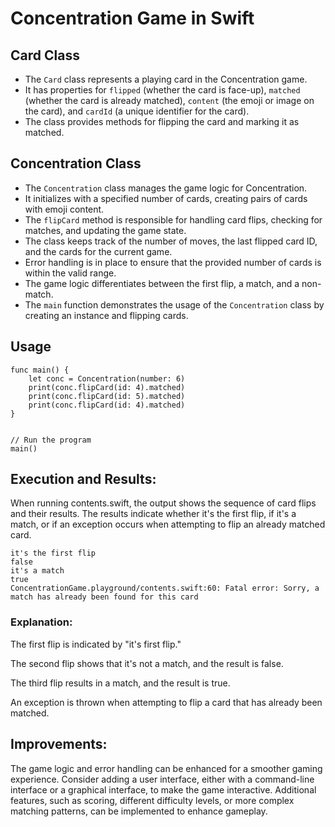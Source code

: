 # Concentration Game in Swift

## Card Class
- The `Card` class represents a playing card in the Concentration game.
- It has properties for `flipped` (whether the card is face-up), `matched` (whether the card is already matched), `content` (the emoji or image on the card), and `cardId` (a unique identifier for the card).
- The class provides methods for flipping the card and marking it as matched.

## Concentration Class
- The `Concentration` class manages the game logic for Concentration.
- It initializes with a specified number of cards, creating pairs of cards with emoji content.
- The `flipCard` method is responsible for handling card flips, checking for matches, and updating the game state.
- The class keeps track of the number of moves, the last flipped card ID, and the cards for the current game.
- Error handling is in place to ensure that the provided number of cards is within the valid range.
- The game logic differentiates between the first flip, a match, and a non-match.
- The `main` function demonstrates the usage of the `Concentration` class by creating an instance and flipping cards.

## Usage
```
func main() {
    let conc = Concentration(number: 6)
    print(conc.flipCard(id: 4).matched)
    print(conc.flipCard(id: 5).matched)
    print(conc.flipCard(id: 4).matched)
}


// Run the program
main()
```

## Execution and Results:
When running contents.swift, the output shows the sequence of card flips and their results. The results indicate whether it's the first flip, if it's a match, or if an exception occurs when attempting to flip an already matched card.

```
it's the first flip
false
it's a match
true
ConcentrationGame.playground/contents.swift:60: Fatal error: Sorry, a match has already been found for this card
```

### Explanation:

The first flip is indicated by "it's first flip."

The second flip shows that it's not a match, and the result is false.

The third flip results in a match, and the result is true.

An exception is thrown when attempting to flip a card that has already been matched.

## Improvements:

The game logic and error handling can be enhanced for a smoother gaming experience.
Consider adding a user interface, either with a command-line interface or a graphical interface, to make the game interactive.
Additional features, such as scoring, different difficulty levels, or more complex matching patterns, can be implemented to enhance gameplay.